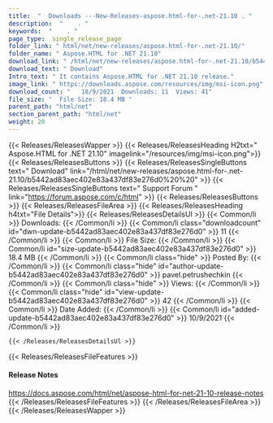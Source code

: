 ```yaml
---
title:  "  Downloads ---New-Releases-aspose.html-for-.net-21.10 . " 
description:  "    . " 
keywords:  "    . " 
page_type:  single_release_page
folder_link: " html/net/new-releases/aspose.html-for-.net-21.10/"
folder_name: " Aspose.HTML for .NET 21.10"
download_link: " /html/net/new-releases/aspose.html-for-.net-21.10/b5442ad83aec402e83a437df83e276d0"
download_text: " Download"
Intro_text: " It contains Aspose.HTML for .NET 21.10 release."
image_link: " https://downloads.aspose.com/resources/img/msi-icon.png"
download_count: "   10/9/2021  Downloads: 11  Views: 41"
file_size: "  File Size: 18.4 MB "
parent_path: "html/net"
section_parent_path: "html/net"
weight: 20 
---
```


{{< Releases/ReleasesWapper >}}
  {{< Releases/ReleasesHeading H2txt=" Aspose.HTML for .NET 21.10" imagelink="/resources/img/msi-icon.png">}}
  {{< Releases/ReleasesButtons >}}
    {{< Releases/ReleasesSingleButtons text=" Download" link="/html/net/new-releases/aspose.html-for-.net-21.10/b5442ad83aec402e83a437df83e276d0%20%20" >}}
    {{< Releases/ReleasesSingleButtons text=" Support Forum " link="https://forum.aspose.com/c/html" >}}
  {{< Releases/ReleasesButtons >}}
  {{< Releases/ReleasesFileArea >}}
    {{< Releases/ReleasesHeading h4txt="File Details">}}
    {{< Releases/ReleasesDetailsUl >}}
            {{< Common/li  >}} Downloads: {{< /Common/li >}} 
      {{< Common/li class="downloadcount" id="dwn-update-b5442ad83aec402e83a437df83e276d0" >}} 11 {{< /Common/li >}} 
      {{< Common/li  >}} File Size: {{< /Common/li >}} 
      {{< Common/li id="size-update-b5442ad83aec402e83a437df83e276d0" >}} 18.4 MB {{< /Common/li >}} 
      {{< Common/li  class="hide" >}} Posted By: {{< /Common/li >}} 
      {{< Common/li class="hide" id="author-update-b5442ad83aec402e83a437df83e276d0" >}} pavel.petrushechkin {{< /Common/li >}} 
      {{< Common/li class="hide"  >}} Views: {{< /Common/li >}} 
      {{< Common/li class="hide" id="view-update-b5442ad83aec402e83a437df83e276d0" >}} 42 {{< /Common/li >}} 
      {{< Common/li  >}} Date Added: {{< /Common/li >}} 
      {{< Common/li id="added-update-b5442ad83aec402e83a437df83e276d0" >}} 10/9/2021 {{< /Common/li >}} 

    {{< /Releases/ReleasesDetailsUl >}}

  {{< Releases/ReleasesFileFeatures >}}
      <h4>Release Notes</h4><div><a href="https://docs.aspose.com/html/net/aspose-html-for-net-21-10-release-notes">https://docs.aspose.com/html/net/aspose-html-for-net-21-10-release-notes</a></div>
  {{< /Releases/ReleasesFileFeatures >}}
 {{< /Releases/ReleasesFileArea >}}
{{< /Releases/ReleasesWapper >}}


